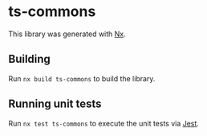 # ts-commons

This library was generated with [Nx](https://nx.dev).

## Building

Run `nx build ts-commons` to build the library.

## Running unit tests

Run `nx test ts-commons` to execute the unit tests via [Jest](https://jestjs.io).
